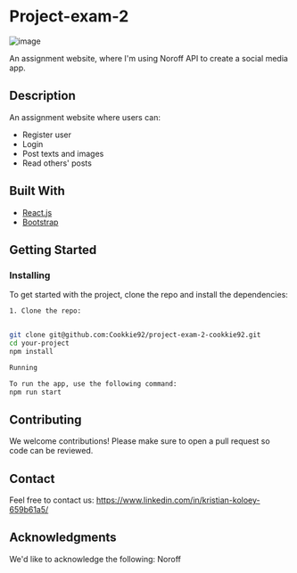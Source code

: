 # Project-exam-2

![image](https://user-images.githubusercontent.com/52622303/164316813-4b12d99f-aeb7-4069-85cf-e72b3a50ac99.png)

An assignment website, where I'm using Noroff API to create a social media app.

## Description

An assignment website where users can:
- Register user
- Login
- Post texts and images
- Read others' posts

## Built With

- [React.js](https://reactjs.org/)
- [Bootstrap](https://getbootstrap.com)

## Getting Started

### Installing

To get started with the project, clone the repo and install the dependencies:
```bash
1. Clone the repo:


git clone git@github.com:Cookkie92/project-exam-2-cookkie92.git
cd your-project
npm install

Running

To run the app, use the following command:
npm run start
```
## Contributing
We welcome contributions! Please make sure to open a pull request so code can be reviewed.

## Contact
Feel free to contact us: https://www.linkedin.com/in/kristian-koloey-659b61a5/

## Acknowledgments
We'd like to acknowledge the following:
Noroff
